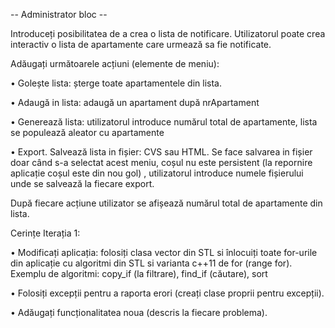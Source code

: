 -- Administrator bloc --

Introduceți posibilitatea de a crea o lista de notificare. Utilizatorul poate crea interactiv o lista de apartamente care urmează sa fie notificate. 

Adăugați următoarele acțiuni (elemente de meniu): 

• Golește lista: șterge toate apartamentele din lista. 

• Adaugă in lista:  adaugă un apartament după nrApartament 

• Generează lista: utilizatorul introduce numărul total de apartamente, lista se populează aleator cu apartamente 

• Export. Salvează lista in fișier: CVS sau HTML. Se face salvarea in fișier doar 
când s-a selectat acest meniu, coșul nu este persistent (la repornire aplicație 
coșul este din nou gol) , utilizatorul introduce numele fișierului unde se 
salvează la fiecare export. 

După fiecare acțiune utilizator se afișează numărul total de apartamente din lista. 

Cerințe Iterația 1: 

• Modificați aplicația: folosiți clasa vector din STL si înlocuiți toate for-urile din aplicație cu algoritmi din STL si varianta c++11 de for (range for).  Exemplu 
de algoritmi:  copy_if (la filtrare), find_if (căutare), sort 

• Folosiți excepții pentru a raporta erori (creați clase proprii pentru excepții). 

• Adăugați funcționalitatea noua (descris la fiecare problema).  
